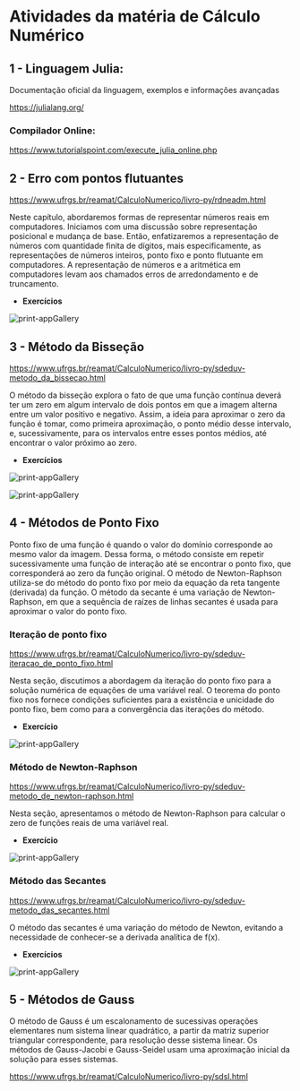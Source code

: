# **Atividades da matéria de Cálculo Numérico**

## 1 - Linguagem Julia:

Documentação oficial da linguagem, exemplos e informações avançadas

https://julialang.org/

### Compilador Online:

https://www.tutorialspoint.com/execute_julia_online.php

## 2 - Erro com pontos flutuantes

https://www.ufrgs.br/reamat/CalculoNumerico/livro-py/rdneadm.html

Neste capítulo, abordaremos formas de representar números reais em computadores. Iniciamos com uma discussão sobre representação posicional e mudança de base. Então, enfatizaremos a representação de números com quantidade finita de dígitos, mais especificamente, as representações de números inteiros, ponto fixo e ponto flutuante em computadores.
A representação de números e a aritmética em computadores levam aos chamados erros de arredondamento e de truncamento.

+ **Exercícios**

![print-appGallery](https://github.com/Junior0liveir4/cnum/blob/main/Exerc%C3%ADcios/pontos%20flutuantes.PNG)

## 3 - Método da Bisseção

https://www.ufrgs.br/reamat/CalculoNumerico/livro-py/sdeduv-metodo_da_bissecao.html

O método da bisseção explora o fato de que uma função contínua deverá ter um zero em algum intervalo de dois pontos em que a imagem alterna entre um valor positivo e negativo. Assim, a ideia para aproximar o zero da função é tomar, como primeira aproximação, o ponto médio desse intervalo, e, sucessivamente, para os intervalos entre esses pontos médios, até encontrar o valor próximo ao zero.

+ **Exercícios**

![print-appGallery](https://github.com/Junior0liveir4/cnum/blob/main/Exerc%C3%ADcios/bissection1.PNG)

![print-appGallery](https://github.com/Junior0liveir4/cnum/blob/main/Exerc%C3%ADcios/bissection2.PNG)

## 4 - Métodos de Ponto Fixo

Ponto fixo de uma função é quando o valor do domínio corresponde ao mesmo valor da imagem. Dessa forma, o método consiste em repetir sucessivamente uma função de interação até se encontrar o ponto fixo, que corresponderá ao zero da função original. O método de Newton-Raphson utiliza-se do método do ponto fixo por meio da equação da reta tangente (derivada) da função. O método da secante é uma variação de Newton-Raphson, em que a sequência de raízes de linhas secantes é usada para aproximar o valor do ponto fixo.

### Iteração de ponto fixo

https://www.ufrgs.br/reamat/CalculoNumerico/livro-py/sdeduv-iteracao_de_ponto_fixo.html

Nesta seção, discutimos a abordagem da iteração do ponto fixo para a solução numérica de equações de uma variável real. O teorema do ponto fixo nos fornece condições suficientes para a existência e unicidade do ponto fixo, bem como para a convergência das iterações do método.

+ **Exercício**

![print-appGallery](https://github.com/Junior0liveir4/cnum/blob/main/Exerc%C3%ADcios/ponto%20fixo.PNG)

### Método de Newton-Raphson

https://www.ufrgs.br/reamat/CalculoNumerico/livro-py/sdeduv-metodo_de_newton-raphson.html

Nesta seção, apresentamos o método de Newton-Raphson para calcular o zero de funções reais de uma variável real.

+ **Exercício**

![print-appGallery](https://github.com/Junior0liveir4/cnum/blob/main/Exerc%C3%ADcios/newton-raphson.PNG)

### Método das Secantes

https://www.ufrgs.br/reamat/CalculoNumerico/livro-py/sdeduv-metodo_das_secantes.html

O método das secantes é uma variação do método de Newton, evitando a necessidade de conhecer-se a derivada analítica de f(x).

+ **Exercícios**

![print-appGallery](https://github.com/Junior0liveir4/cnum/blob/main/Exerc%C3%ADcios/secantes.PNG)

## 5 - Métodos de Gauss

O método de Gauss é um escalonamento de sucessivas operações elementares num sistema linear quadrático, a partir da matriz superior triangular correspondente, para resolução desse sistema linear. Os métodos de Gauss-Jacobi e Gauss-Seidel usam uma aproximação inicial da solução para esses sistemas.

https://www.ufrgs.br/reamat/CalculoNumerico/livro-py/sdsl.html


